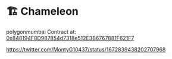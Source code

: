 # 🏗 Chameleon



polygonmumbai Contract at: [0x848194F8D987854d7318e512E3B6767881F621F7](https://mumbai.polygonscan.com/address/0x848194F8D987854d7318e512E3B6767881F621F7)

https://twitter.com/MontyG10437/status/1672839438202707968
